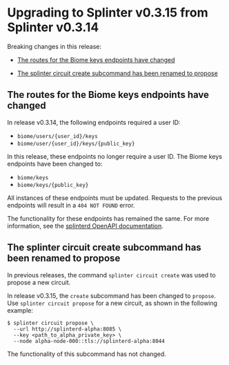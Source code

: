 # Upgrading to Splinter v0.3.15 from Splinter v0.3.14

<!--
  Copyright 2018-2020 Cargill Incorporated
  Licensed under Creative Commons Attribution 4.0 International License
  https://creativecommons.org/licenses/by/4.0/
-->

Breaking changes in this release:

* [The routes for the Biome keys endpoints have
  changed](#the-routes-for-the-biome-keys-endpoints-have-changed)

* [The splinter circuit create subcommand has been renamed to
  propose](#the-splinter-circuit-create-subcommand-has-been-renamed-to-propose)

## The routes for the Biome keys endpoints have changed

In release v0.3.14, the following endpoints required a user ID:

* `biome/users/{user_id}/keys`
* `biome/user/{user_id}/keys/{public_key}`

In this release, these endpoints no longer require a user ID. The Biome keys
endpoints have been changed to:

* `biome/keys`
* `biome/keys/{public_key}`

All instances of these endpoints must be updated. Requests to the previous
endpoints will result in a `404 NOT FOUND` error.

The functionality for these endpoints has remained the same. For more
information, see the [splinterd OpenAPI
documentation](https://github.com/Cargill/splinter/blob/v0.3.15/splinterd/api/static/openapi.yml).

## The splinter circuit create subcommand has been renamed to propose

In previous releases, the command `splinter circuit create` was used to propose
a new circuit.

In release v0.3.15, the `create` subcommand has been changed to `propose`.
Use `splinter circuit propose` for a new circuit, as shown in the following
example:

``` console
$ splinter circuit propose \
  --url http://splinterd-alpha:8085 \
  --key <path_to_alpha_private_key> \
  --node alpha-node-000::tls://splinterd-alpha:8044
```

The functionality of this subcommand has not changed.
